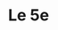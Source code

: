 ---
title: Le 5e
description: Réseaux sociaux
resume:
  titre: Le 5e
  court: Réseaux sociaux
identifiant:
slug:
ordre: 9
image: /img/le5e.jpg
i18n: fr
draft: true
portfolios:
  - Réseaux sociaux
link:
  external: true
  url: https://www.facebook.com/le5ieme
---